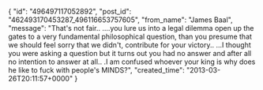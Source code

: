  {
   "id": "496497117052892",
   "post_id": "462493170453287_496116653757605",
   "from_name": "James Baal",
   "message": "That's not fair.. ....you lure us into a legal dilemma open up the gates to a very fundamental  philosophical question, than you presume that we should feel sorry that we didn't, contribute for your victory.. ...I thought you were asking a question but it turns out you had no answer and after all no intention to answer at all.. .I am confused whoever your king is why does he like to fuck with people's MINDS?",
   "created_time": "2013-03-26T20:11:57+0000"
 }
